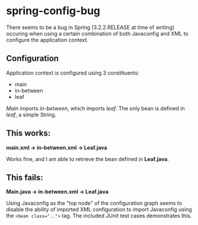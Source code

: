 spring-config-bug
=================

There seems to be a bug in Spring (3.2.2.RELEASE at time of writing) occuring when using a certain combination of both Javaconfig and XML to configure the application context.


## Configuration

Application context is configured using 3 constituents:
 - main
 - in-between
 - leaf

_Main_ imports _in-between_, which imports _leaf_. The only bean is defined in _leaf_, a simple String.



## This works:

**main.xml -> in-between.xml -> Leaf.java**

Works fine, and I am able to retrieve the bean defined in **Leaf.java**.


## This fails:

**Main.java -> in-between.xml -> Leaf.java**

Using Javaconfig as the "top node" of the configuration graph seems to disable the ability of imported XML configuration to import Javaconfig using the ```<bean class="..">``` tag. The included JUnit test cases demonstrates this.
